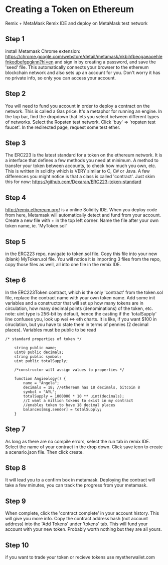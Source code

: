 # Creating a Token on Ethereum

Remix + MetaMask 
Remix IDE and deploy on MetaMask test network

## Step 1
install Metamask Chrome extension: https://chrome.google.com/webstore/detail/metamask/nkbihfbeogaeaoehlefnkodbefgpgknn?hl=en
and sign in by creating a password, and save the 'seed' file. This automatically connects your browser to the ethereum blockchain network and also sets up an account for you. Don't worry it has no private info, so only you can access your account.

## Step 2
You will need to fund you account in order to deploy a contract on the network. This is called a Gas price. It's a metaphor for running an engine. In the top bar, find the dropdown that lets you select between different types of networks. Select the Ropsten test network. Click 'buy' => 'ropsten test faucet'. In the redirected page, request some test ether.

## Step 3
The ERC223 is the latest standard for a token on the ethereum network. It is a interface that defines a few methods you need at minimum. A method to transfer your token between accounts, to check how much you own, etc. This is written in solidity which is VERY similar to C, C# or Java. A few differences you might notice is that a class is called 'contract'. Just skim this for now:
https://github.com/Dexaran/ERC223-token-standard

## Step 4
http://remix.ethereum.org/ is a online Solidity IDE. When you deploy code from here, Metamask will automatically detect and fund from your account.
Create a new file with + in the top left corner. Name the file after your own token name, ie. 'MyToken.sol'

## Step 5
in the ERC223 repo, navigate to token.sol file. Copy this file into your new (blank) MyToken.sol file. You will notice it is importing 3 files from the repo, copy those files as well, all into one file in the remix IDE.

## Step 6
In the ERC223Token contract, which is the only 'contract' from the token.sol file, replace the contract name with your own token name. Add some init variables and a constructor that will set up how many tokens are in circulation, how many decimal points (denominations) of the token, etc. 
note: uint type is 256-bit by default, hence the casting
if the 'totalSupply' line confuses you, look up wei <=> eth charts. It is like, if you want $100 in ciruclation, but you have to state them in terms of pennies (2 decimal places).
Variables must be public to be read

```
/* standard properties of token */
    
    string public name;
    uint8 public decimals;
    string public symbol;
    uint public totalSupply;
    
    /*constructor will assign values to properties */
    
    function Angieology() {
        name = "Angela";
        decimals = 18; //ethereum has 18 decimals, bitcoin 8
        symbol = "AYL";
        totalSupply = 1000000 * 10 ** uint(decimals); 
        //I want a million tokens to exist in my contract
        //enables token to have 18 decimal places
        balances[msg.sender] = totalSupply;
    }
 ```
## Step 7
As long as there are no compile errors, select the run tab in remix IDE. Select the name of your contract in the drop down.
Click save icon to create a scenario.json file. Then click create.
 
## Step 8
It will lead you to a confirm box in metamask. Deploying the contract will take a few minutes, you can track the progress from your metamask. 
 
## Step 9
When complete, click the 'contract complete' in your account history. This will give you more info. Copy the contract address hash (not account address) into the 'Add Tokens' under 'tokens' tab. This will fund your account with your new token. Probably worth nothing but they are all yours.
 
## Step 10
if you want to trade your token or recieve tokens use myetherwallet.com
